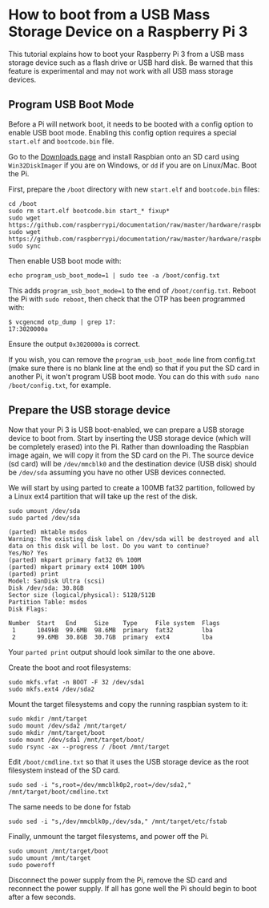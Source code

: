 # How to boot from a USB Mass Storage Device on a Raspberry Pi 3
This tutorial explains how to boot your Raspberry Pi 3 from a USB mass storage device such as a flash drive or USB hard disk. Be warned that this feature is experimental and may not work with all USB mass storage devices.

## Program USB Boot Mode
Before a Pi will network boot, it needs to be booted with a config option to enable USB boot mode. Enabling this config option requires a special `start.elf` and `bootcode.bin` file. 

Go to the [Downloads page](https://www.raspberrypi.org/downloads/raspbian/) and install Raspbian onto an SD card using `Win32DiskImager` if you are on Windows, or `dd` if you are on Linux/Mac. Boot the Pi.

First, prepare the `/boot` directory with new `start.elf` and `bootcode.bin` files:
```
cd /boot
sudo rm start.elf bootcode.bin start_* fixup*
sudo wget https://github.com/raspberrypi/documentation/raw/master/hardware/raspberrypi/bootmodes/start.elf 
sudo wget https://github.com/raspberrypi/documentation/raw/master/hardware/raspberrypi/bootmodes/bootcode.bin
sudo sync
```

Then enable USB boot mode with:
```
echo program_usb_boot_mode=1 | sudo tee -a /boot/config.txt
```

This adds `program_usb_boot_mode=1` to the end of `/boot/config.txt`. Reboot the Pi with `sudo reboot`, then check that the OTP has been programmed with:

```
$ vcgencmd otp_dump | grep 17:
17:3020000a
```

Ensure the output `0x3020000a` is correct.

If you wish, you can remove the `program_usb_boot_mode` line from config.txt (make sure there is no blank line at the end) so that if you put the SD card in another Pi, it won't program USB boot mode. You can do this with `sudo nano /boot/config.txt`, for example.

## Prepare the USB storage device
Now that your Pi 3 is USB boot-enabled, we can prepare a USB storage device to boot from. Start by inserting the USB storage device (which will be completely erased) into the Pi. Rather than downloading the Raspbian image again, we will copy it from the SD card on the Pi. The source device (sd card) will be `/dev/mmcblk0` and the destination device (USB disk) should be `/dev/sda` assuming you have no other USB devices connected.

We will start by using parted to create a 100MB fat32 partition, followed by a Linux ext4 partition that will take up the rest of the disk.

```
sudo umount /dev/sda
sudo parted /dev/sda

(parted) mktable msdos
Warning: The existing disk label on /dev/sda will be destroyed and all data on this disk will be lost. Do you want to continue?
Yes/No? Yes
(parted) mkpart primary fat32 0% 100M
(parted) mkpart primary ext4 100M 100%
(parted) print
Model: SanDisk Ultra (scsi)
Disk /dev/sda: 30.8GB
Sector size (logical/physical): 512B/512B
Partition Table: msdos
Disk Flags:

Number  Start   End     Size    Type     File system  Flags
 1      1049kB  99.6MB  98.6MB  primary  fat32        lba
 2      99.6MB  30.8GB  30.7GB  primary  ext4         lba
```
Your `parted print` output should look similar to the one above.

Create the boot and root filesystems:
```
sudo mkfs.vfat -n BOOT -F 32 /dev/sda1
sudo mkfs.ext4 /dev/sda2
```

Mount the target filesystems and copy the running raspbian system to it:
```
sudo mkdir /mnt/target
sudo mount /dev/sda2 /mnt/target/
sudo mkdir /mnt/target/boot
sudo mount /dev/sda1 /mnt/target/boot/
sudo rsync -ax --progress / /boot /mnt/target
```

Edit `/boot/cmdline.txt` so that it uses the USB storage device as the root filesystem instead of the SD card.

```
sudo sed -i "s,root=/dev/mmcblk0p2,root=/dev/sda2," /mnt/target/boot/cmdline.txt
```

The same needs to be done for fstab
```
sudo sed -i "s,/dev/mmcblk0p,/dev/sda," /mnt/target/etc/fstab
```

Finally, unmount the target filesystems, and power off the Pi.
```
sudo umount /mnt/target/boot 
sudo umount /mnt/target
sudo poweroff 
```

Disconnect the power supply from the Pi, remove the SD card and reconnect the power supply. If all has gone well the Pi should begin to boot after a few seconds.
